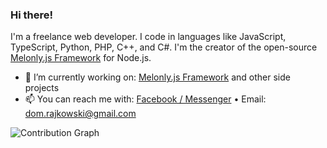 ### Hi there!

I'm a freelance web developer. I code in languages like JavaScript, TypeScript, Python, PHP, C++, and C#. I'm the creator of the open-source [Melonly.js Framework](https://github.com/Doc077/melonly) for Node.js.

- 🔭 I’m currently working on: [Melonly.js Framework](https://github.com/Doc077/melonly) and other side projects
- 📫 You can reach me with: [Facebook / Messenger](https://www.facebook.com/dominik.rajkowski.9) • Email: dom.rajkowski@gmail.com

![Contribution Graph](https://activity-graph.herokuapp.com/graph?username=Doc077&custom_title=Contribution%20Graph&bg_color=0D1117&color=b383ff&line=30363d&point=b383ff&hide_border=true)
